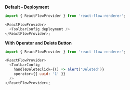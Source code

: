 **Default - Deployment**

```js
import { ReactFlowProvider } from 'react-flow-renderer';

<ReactFlowProvider>
  <ToolbarConfig deployment />
</ReactFlowProvider>;
```

**With Operator and Delete Button**

```js
import { ReactFlowProvider } from 'react-flow-renderer';

<ReactFlowProvider>
  <ToolbarConfig
    handleDeleteClick={() => alert('Deleted')}
    operator={{ uuid: '1' }}
  />
</ReactFlowProvider>;
```
